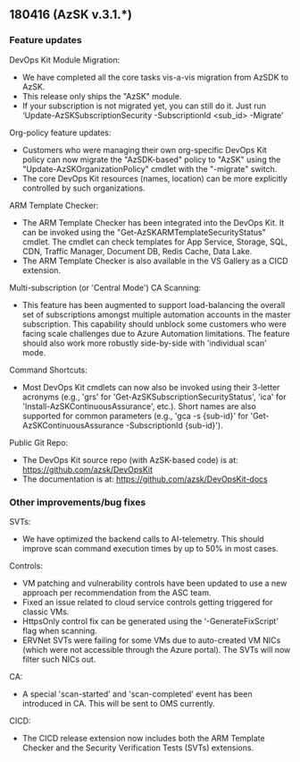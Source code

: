 ## 180416 (AzSK v.3.1.*)
### Feature updates

DevOps Kit Module Migration:
*	We have completed all the core tasks vis-a-vis migration from AzSDK to AzSK. 
*	This release only ships the "AzSK" module. 
*	If your subscription is not migrated yet, you can still do it. Just run ‘Update-AzSKSubscriptionSecurity -SubscriptionId <sub_id> -Migrate’

Org-policy feature updates:
*	Customers who were managing their own org-specific DevOps Kit policy can now migrate the "AzSDK-based" policy to "AzSK" using the "Update-AzSKOrganizationPolicy" cmdlet with the "-migrate" switch.
*	The core DevOps Kit resources (names, location) can be more explicitly controlled by such organizations.

ARM Template Checker:  
 *	The ARM Template Checker has been integrated into the DevOps Kit. It can be invoked using the "Get-AzSKARMTemplateSecurityStatus" cmdlet. The cmdlet can check templates for App Service, Storage, SQL, CDN, Traffic Manager, Document DB, Redis Cache, Data Lake.
*	The ARM Template Checker is also available in the VS Gallery as a CICD extension.
	
Multi-subscription (or 'Central Mode') CA Scanning:
 *	This feature has been augmented to support load-balancing the overall set of subscriptions amongst multiple automation accounts in the master subscription. This capability should unblock some customers who were facing scale challenges due to Azure Automation limitations. The feature should also work more robustly side-by-side with 'individual scan' mode. 

Command Shortcuts:
*	Most DevOps Kit cmdlets can now also be invoked using their 3-letter acronyms (e.g., 'grs' for 'Get-AzSKSubscriptionSecurityStatus', 'ica' for 'Install-AzSKContinuousAssurance', etc.). Short names are also supported for common parameters (e.g., 'gca -s {sub-id}' for 'Get-AzSKContinuousAssurance -SubscriptionId {sub-id}').

Public Git Repo:
*	The DevOps Kit source repo (with AzSK-based code) is at: https://github.com/azsk/DevOpsKit 
*	The documentation is at: https://github.com/azsk/DevOpsKit-docs 


### Other improvements/bug fixes

SVTs: 
 *	We have optimized the backend calls to AI-telemetry. This should improve scan command execution times by up to 50% in most cases.

Controls: 
*	VM patching and vulnerability controls have been updated to use a new approach per recommendation from the ASC team.
*	Fixed an issue related to cloud service controls getting triggered for classic VMs.
*	HttpsOnly control fix can be generated using the ‘-GenerateFixScript’ flag when scanning.
*	ERVNet SVTs were failing for some VMs due to auto-created VM NICs (which were not accessible through the Azure portal). The SVTs will now filter such NICs out.

CA:
*	A special 'scan-started' and 'scan-completed' event has been introduced in CA. This will be sent to OMS currently. 
	 

CICD: 
*	The CICD release extension now includes both the ARM Template Checker and the Security Verification Tests (SVTs) extensions.



